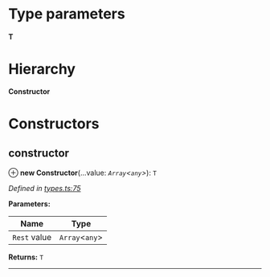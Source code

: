 

# Type parameters
#### T 
# Hierarchy

**Constructor**

# Constructors

<a id="constructor"></a>

##  constructor

⊕ **new Constructor**(...value: *`Array`<`any`>*): `T`

*Defined in [types.ts:75](https://github.com/polkadot-js/api/blob/f2b4a80/packages/types/src/types.ts#L75)*

**Parameters:**

| Name | Type |
| ------ | ------ |
| `Rest` value | `Array`<`any`> |

**Returns:** `T`

___

